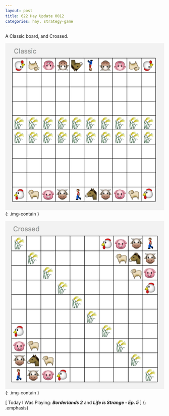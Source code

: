 ```yaml
---
layout: post
title: 622 Hay Update 0012
categories: hay, strategy-game
---
```

A Classic board, and Crossed.

![Hay0012-1](/img/games/622_Hay_Update_0012_1.png "Hay0012-1"){: .img-contain }

![Hay0012-2](/img/games/622_Hay_Update_0012_2.png "Hay0012-2"){: .img-contain }

[ Today I Was Playing: ***Borderlands 2*** and ***Life is Strange - Ep. 5*** ]
{: .emphasis}